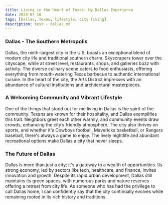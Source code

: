 ```yaml
---
title: Living in the Heart of Texas: My Dallas Experience
date: 2023-07-16
tags: [Dallas, Texas, lifestyle, city living]
description: test - dallas.md
---
```


### Dallas - The Southern Metropolis

Dallas, the ninth-largest city in the U.S, boasts an exceptional blend of modern city life and traditional southern charm. Skyscrapers tower over the cityscape, while at street level, restaurants, shops, and galleries buzz with activity. The diverse culinary scene caters to food enthusiasts, offering everything from mouth-watering Texas barbecue to authentic international cuisine. In the heart of the city, the Arts District impresses with an abundance of cultural institutions and architectural masterpieces.

### A Welcoming Community and Vibrant Lifestyle

One of the things that stood out for me living in Dallas is the spirit of the community. Texans are known for their hospitality, and Dallas exemplifies this trait. Neighbors greet each other warmly, and community events draw crowds, enhancing the city’s friendly atmosphere. The city also thrives on sports, and whether it's Cowboys football, Mavericks basketball, or Rangers baseball, there's always a game to enjoy. The lively nightlife and abundant recreational options make Dallas a city that never sleeps.

### The Future of Dallas

Dallas is more than just a city; it's a gateway to a wealth of opportunities. Its strong economy, led by sectors like tech, healthcare, and finance, invites innovation and growth. Despite its rapid urban development, Dallas still maintains its green spaces, with numerous parks and nature reserves offering a retreat from city life. As someone who has had the privilege to call Dallas home, I can confidently say that the city continually evolves while remaining rooted in its rich history and traditions.